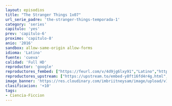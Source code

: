 ```yaml
---
layout: episodios
title: "The Stranger Things 1x07"
url_serie_padre: 'the-stranger-things-temporada-1'
category: 'series'
capitulo: 'yes'
prev: 'capitulo-6'
proximo: 'capitulo-8'
anio: '2016'
sandbox: allow-same-origin allow-forms
idioma: 'Latino'
fuente: 'cueva'
calidad: 'Full HD'
reproductor: 'google'
reproductores_fembed: ["https://feurl.com/v/4d9jg6lxy91","Latino","https://myurlshort.live/v/kjpd7s3jk6pe2jx","Latino","https://feurl.com/v/-erelcp5z1l3yre","Latino","https://mstream.space/0w608sbw12xg","Latino"]
reproductores_upstream: ["https://upstream.to/embed-y8ft16fd4r4g.html","Latino"]
image_banner: 'https://res.cloudinary.com/imbriitneysam/image/upload/v1546468955/stranger1-banner-min.jpg'
clasificacion: '+10'
tags:
- Ciencia-Ficcion
---
```












